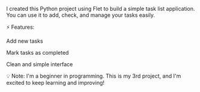 I created this Python project using Flet to build a simple task list application.
You can use it to add, check, and manage your tasks easily.

⚡ Features:

Add new tasks

Mark tasks as completed

Clean and simple interface

💡 Note:
I'm a beginner in programming. This is my 3rd project, and I'm excited to keep learning and improving!
